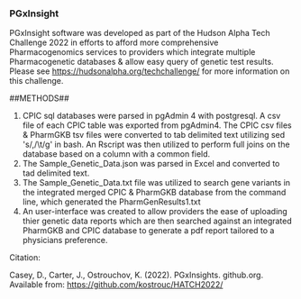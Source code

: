 ### PGxInsight ###
PGxInsight software was developed as part of the Hudson Alpha Tech Challenge 2022 in efforts to afford more comprehensive Pharmacogenomics services to providers which integrate multiple Pharmacogenetic databases & allow easy query of genetic test results. Please see https://hudsonalpha.org/techchallenge/ for more information on this challenge. 

##METHODS##
1. CPIC sql databases were parsed in pgAdmin 4 with postgresql. A csv file of each CPIC table was exported from pgAdmin4. The CPIC csv files & PharmGKB tsv files were converted to tab delimited text utilizing sed 's/,/\t/g' in bash. An Rscript was then utilized to perform full joins on the database based on a column with a common field.
2. The Sample_Genetic_Data.json was parsed in Excel and converted to tad delimited text. 
3. The Sample_Genetic_Data.txt file was utilized to search gene variants in the integrated merged CPIC & PharmGKB database from the command line, which generated the PharmGenResults1.txt
4. An user-interface was created to allow providers the ease of uploading thier genetic data reports which are then searched against an integrated PharmGKB and CPIC database to generate a pdf report tailored to a physicians preference.

Citation:

Casey, D., Carter, J., Ostrouchov, K. (2022). PGxInsights. github.org. Available from: https://github.com/kostrouc/HATCH2022/ 


